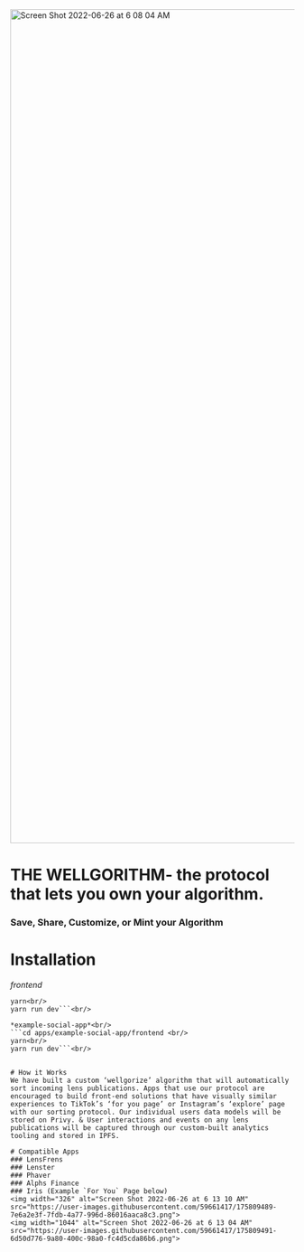 <img width="1476" alt="Screen Shot 2022-06-26 at 6 08 04 AM" src="https://user-images.githubusercontent.com/59661417/175809299-3ec14877-cd63-4d93-8ef8-19d8aecf175c.png">

# THE WELLGORITHM- the protocol that lets you own your algorithm.
### Save, Share, Customize, or Mint your Algorithm

# Installation
*frontend* <br/>
```cd apps/frontend <br/>
yarn<br/>
yarn run dev```<br/>

*example-social-app*<br/>
```cd apps/example-social-app/frontend <br/>
yarn<br/>
yarn run dev```<br/>


# How it Works
We have built a custom ‘wellgorize’ algorithm that will automatically sort incoming lens publications. Apps that use our protocol are encouraged to build front-end solutions that have visually similar experiences to TikTok’s ‘for you page’ or Instagram’s ‘explore’ page with our sorting protocol. Our individual users data models will be stored on Privy. & User interactions and events on any lens publications will be captured through our custom-built analytics tooling and stored in IPFS.

# Compatible Apps 
### LensFrens
### Lenster
### Phaver
### Alphs Finance
### Iris (Example `For You` Page below)
<img width="326" alt="Screen Shot 2022-06-26 at 6 13 10 AM" src="https://user-images.githubusercontent.com/59661417/175809489-7e6a2e3f-7fdb-4a77-996d-86016aaca8c3.png">
<img width="1044" alt="Screen Shot 2022-06-26 at 6 13 04 AM" src="https://user-images.githubusercontent.com/59661417/175809491-6d50d776-9a80-400c-98a0-fc4d5cda86b6.png">
